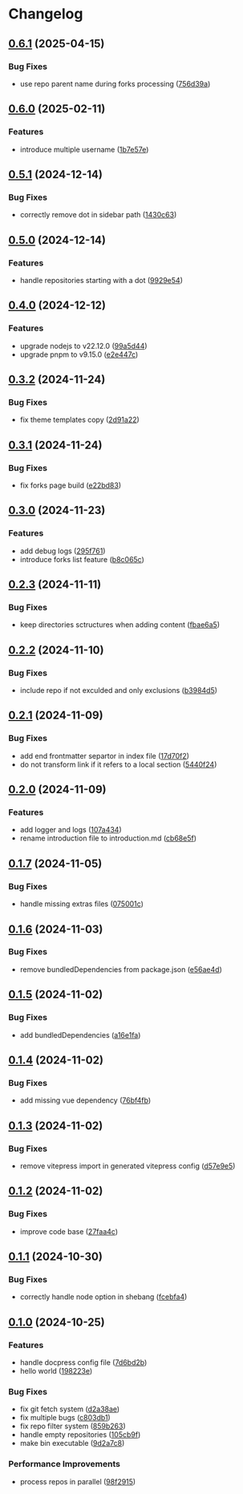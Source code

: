 # Changelog

## [0.6.1](https://github.com/this-is-tobi/docpress/compare/v0.6.0...v0.6.1) (2025-04-15)


### Bug Fixes

* use repo parent name during forks processing ([756d39a](https://github.com/this-is-tobi/docpress/commit/756d39add2e5471f2379b4539b54a517b9f45fd1))

## [0.6.0](https://github.com/this-is-tobi/docpress/compare/v0.5.1...v0.6.0) (2025-02-11)


### Features

* introduce multiple username ([1b7e57e](https://github.com/this-is-tobi/docpress/commit/1b7e57e021d3b69b979b7582868507f55045488f))

## [0.5.1](https://github.com/this-is-tobi/docpress/compare/v0.5.0...v0.5.1) (2024-12-14)


### Bug Fixes

* correctly remove dot in sidebar path ([1430c63](https://github.com/this-is-tobi/docpress/commit/1430c639350887ee8b313b220fe5a7aeffca1fed))

## [0.5.0](https://github.com/this-is-tobi/docpress/compare/v0.4.0...v0.5.0) (2024-12-14)


### Features

* handle repositories starting with a dot ([9929e54](https://github.com/this-is-tobi/docpress/commit/9929e547e64b105ee20bd92c64768082fcc6a2e8))

## [0.4.0](https://github.com/this-is-tobi/docpress/compare/v0.3.2...v0.4.0) (2024-12-12)


### Features

* upgrade nodejs to v22.12.0 ([99a5d44](https://github.com/this-is-tobi/docpress/commit/99a5d448a95412112a4bb3fdadf912ad8190bfb3))
* upgrade pnpm to v9.15.0 ([e2e447c](https://github.com/this-is-tobi/docpress/commit/e2e447c5ae1bac644f154d9e53d4cdee6c996228))

## [0.3.2](https://github.com/this-is-tobi/docpress/compare/v0.3.1...v0.3.2) (2024-11-24)


### Bug Fixes

* fix theme templates copy ([2d91a22](https://github.com/this-is-tobi/docpress/commit/2d91a224c6e9024bd3f5cc0a3ea7e1ad28d8d852))

## [0.3.1](https://github.com/this-is-tobi/docpress/compare/v0.3.0...v0.3.1) (2024-11-24)


### Bug Fixes

* fix forks page build ([e22bd83](https://github.com/this-is-tobi/docpress/commit/e22bd83039a46b3ad317bae1c49a969b5ef8fec5))

## [0.3.0](https://github.com/this-is-tobi/docpress/compare/v0.2.3...v0.3.0) (2024-11-23)


### Features

* add debug logs ([295f761](https://github.com/this-is-tobi/docpress/commit/295f7619f72ab7acd1d04a9fac379a10b31b4b0d))
* introduce forks list feature ([b8c065c](https://github.com/this-is-tobi/docpress/commit/b8c065c2e3e795ba8062d338e0df47538ba4ee5a))

## [0.2.3](https://github.com/this-is-tobi/docpress/compare/v0.2.2...v0.2.3) (2024-11-11)


### Bug Fixes

* keep directories sctructures when adding content ([fbae6a5](https://github.com/this-is-tobi/docpress/commit/fbae6a53ce776d6039e703d21bab4ff043c4a3e9))

## [0.2.2](https://github.com/this-is-tobi/docpress/compare/v0.2.1...v0.2.2) (2024-11-10)


### Bug Fixes

* include repo if not exculded and only exclusions ([b3984d5](https://github.com/this-is-tobi/docpress/commit/b3984d5e4793d589204c797ea154e34258432d4d))

## [0.2.1](https://github.com/this-is-tobi/docpress/compare/v0.2.0...v0.2.1) (2024-11-09)


### Bug Fixes

* add end frontmatter separtor in index file ([17d70f2](https://github.com/this-is-tobi/docpress/commit/17d70f275d68c0b6e8932af47a292e0996d48789))
* do not transform link if it refers to a local section ([5440f24](https://github.com/this-is-tobi/docpress/commit/5440f2426cbef0a353a1f61a7f2806800821d875))

## [0.2.0](https://github.com/this-is-tobi/docpress/compare/v0.1.7...v0.2.0) (2024-11-09)


### Features

* add logger and logs ([107a434](https://github.com/this-is-tobi/docpress/commit/107a434257df8241b380241a5c9d4c9121b545bb))
* rename introduction file to introduction.md ([cb68e5f](https://github.com/this-is-tobi/docpress/commit/cb68e5ff524b59c263a261eba8c36ab517a56644))

## [0.1.7](https://github.com/this-is-tobi/docpress/compare/v0.1.6...v0.1.7) (2024-11-05)


### Bug Fixes

* handle missing extras files ([075001c](https://github.com/this-is-tobi/docpress/commit/075001c119dcc9c4ea38a12ef1039a0f3db03bb1))

## [0.1.6](https://github.com/this-is-tobi/docpress/compare/v0.1.5...v0.1.6) (2024-11-03)


### Bug Fixes

* remove bundledDependencies from package.json ([e56ae4d](https://github.com/this-is-tobi/docpress/commit/e56ae4d41529c7c6682fefca5208db02a3068220))

## [0.1.5](https://github.com/this-is-tobi/docpress/compare/v0.1.4...v0.1.5) (2024-11-02)


### Bug Fixes

* add bundledDependencies ([a16e1fa](https://github.com/this-is-tobi/docpress/commit/a16e1fa1999b52bca3807c17977d40e7954bad2b))

## [0.1.4](https://github.com/this-is-tobi/docpress/compare/v0.1.3...v0.1.4) (2024-11-02)


### Bug Fixes

* add missing vue dependency ([76bf4fb](https://github.com/this-is-tobi/docpress/commit/76bf4fb05bf3624ab93228328d575266019c301b))

## [0.1.3](https://github.com/this-is-tobi/docpress/compare/v0.1.2...v0.1.3) (2024-11-02)


### Bug Fixes

* remove vitepress import in generated vitepress config ([d57e9e5](https://github.com/this-is-tobi/docpress/commit/d57e9e515850fd8dafaea6175d0b853af57a64f3))

## [0.1.2](https://github.com/this-is-tobi/docpress/compare/v0.1.1...v0.1.2) (2024-11-02)


### Bug Fixes

* improve code base ([27faa4c](https://github.com/this-is-tobi/docpress/commit/27faa4c8817d7c98d6ccb7309d93f69a7973f3c9))

## [0.1.1](https://github.com/this-is-tobi/docpress/compare/v0.1.0...v0.1.1) (2024-10-30)


### Bug Fixes

* correctly handle node option in shebang ([fcebfa4](https://github.com/this-is-tobi/docpress/commit/fcebfa47744d3132c0ab406f839b81be68057246))

## [0.1.0](https://github.com/this-is-tobi/docpress/compare/v0.0.1...v0.1.0) (2024-10-25)


### Features

* handle docpress config file ([7d6bd2b](https://github.com/this-is-tobi/docpress/commit/7d6bd2b5981bfbf006ccc561271ce3f81898c55a))
* hello world ([198223e](https://github.com/this-is-tobi/docpress/commit/198223e436ed4d0a6982b38fbdc416850885980f))


### Bug Fixes

* fix git fetch system ([d2a38ae](https://github.com/this-is-tobi/docpress/commit/d2a38ae4b74d5064d5c408528e1378ef2417562f))
* fix multiple bugs ([c803db1](https://github.com/this-is-tobi/docpress/commit/c803db11dc455f2c1ae42406a99cc62b3231b820))
* fix repo filter system ([859b263](https://github.com/this-is-tobi/docpress/commit/859b263ab679512337a96b7e02d5a0acdeae357b))
* handle empty repositories ([105cb9f](https://github.com/this-is-tobi/docpress/commit/105cb9f1b2138c1b01bacba5b33e8050bf4469d0))
* make bin executable ([9d2a7c8](https://github.com/this-is-tobi/docpress/commit/9d2a7c84eab5683bc6d7f4781f590b3f068a309d))


### Performance Improvements

* process repos in parallel ([98f2915](https://github.com/this-is-tobi/docpress/commit/98f29155815d3771985f7d865134b1afafb663bf))
